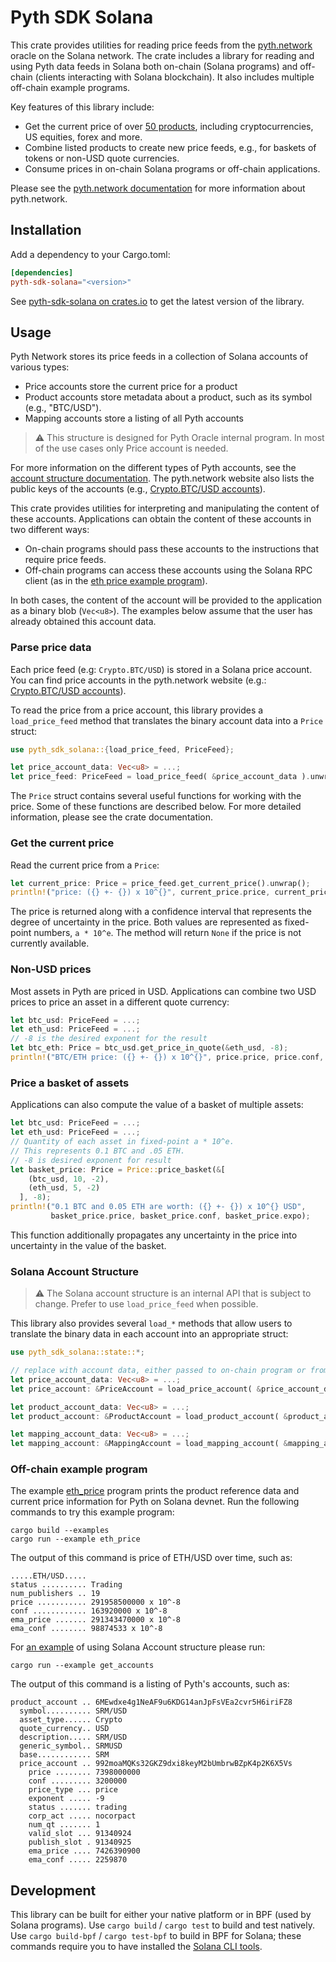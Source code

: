 # Pyth SDK Solana

This crate provides utilities for reading price feeds from the [pyth.network](https://pyth.network/) oracle on the Solana network.
The crate includes a library for reading and using Pyth data feeds in Solana both on-chain (Solana programs) and off-chain (clients interacting with Solana blockchain). It also includes multiple off-chain example programs.

Key features of this library include:

* Get the current price of over [50 products](https://pyth.network/markets/), including cryptocurrencies,
  US equities, forex and more.
* Combine listed products to create new price feeds, e.g., for baskets of tokens or non-USD quote currencies.
* Consume prices in on-chain Solana programs or off-chain applications.

Please see the [pyth.network documentation](https://docs.pyth.network/) for more information about pyth.network.

## Installation

Add a dependency to your Cargo.toml:

```toml
[dependencies]
pyth-sdk-solana="<version>"
```

See [pyth-sdk-solana on crates.io](https://crates.io/crates/pyth-sdk-solana/) to get the latest version of the library.

## Usage

Pyth Network stores its price feeds in a collection of Solana accounts of various types:
* Price accounts store the current price for a product
* Product accounts store metadata about a product, such as its symbol (e.g., "BTC/USD").
* Mapping accounts store a listing of all Pyth accounts

> :warning: This structure is designed for Pyth Oracle internal program. In most of the use cases only Price account is needed.

For more information on the different types of Pyth accounts, see the [account structure documentation](https://docs.pyth.network/how-pyth-works/account-structure).
The pyth.network website also lists the public keys of the accounts (e.g., [Crypto.BTC/USD accounts](https://pyth.network/markets/#Crypto.BTC/USD)). 

This crate provides utilities for interpreting and manipulating the content of these accounts.
Applications can obtain the content of these accounts in two different ways:
* On-chain programs should pass these accounts to the instructions that require price feeds.
* Off-chain programs can access these accounts using the Solana RPC client (as in the [eth price example program](examples/eth_price.rs)).

In both cases, the content of the account will be provided to the application as a binary blob (`Vec<u8>`).
The examples below assume that the user has already obtained this account data.

### Parse price data
Each price feed (e.g: `Crypto.BTC/USD`) is stored in a Solana price account.
You can find price accounts in the pyth.network website (e.g.: [Crypto.BTC/USD accounts](https://pyth.network/markets/#Crypto.BTC/USD)).  

To read the price from a price account, this library provides a `load_price_feed` method that translates the binary account data into a `Price` struct:

```rust
use pyth_sdk_solana::{load_price_feed, PriceFeed};

let price_account_data: Vec<u8> = ...;
let price_feed: PriceFeed = load_price_feed( &price_account_data ).unwrap();
```

The `Price` struct contains several useful functions for working with the price.
Some of these functions are described below.
For more detailed information, please see the crate documentation.

### Get the current price

Read the current price from a `Price`: 

```rust
let current_price: Price = price_feed.get_current_price().unwrap();
println!("price: ({} +- {}) x 10^{}", current_price.price, current_price.conf, current_price.expo);
```

The price is returned along with a confidence interval that represents the degree of uncertainty in the price.
Both values are represented as fixed-point numbers, `a * 10^e`. 
The method will return `None` if the price is not currently available.

### Non-USD prices 

Most assets in Pyth are priced in USD.
Applications can combine two USD prices to price an asset in a different quote currency:

```rust
let btc_usd: PriceFeed = ...;
let eth_usd: PriceFeed = ...;
// -8 is the desired exponent for the result 
let btc_eth: Price = btc_usd.get_price_in_quote(&eth_usd, -8);
println!("BTC/ETH price: ({} +- {}) x 10^{}", price.price, price.conf, price.expo);
```

### Price a basket of assets

Applications can also compute the value of a basket of multiple assets:

```rust
let btc_usd: PriceFeed = ...;
let eth_usd: PriceFeed = ...;
// Quantity of each asset in fixed-point a * 10^e.
// This represents 0.1 BTC and .05 ETH.
// -8 is desired exponent for result
let basket_price: Price = Price::price_basket(&[
    (btc_usd, 10, -2),
    (eth_usd, 5, -2)
  ], -8);
println!("0.1 BTC and 0.05 ETH are worth: ({} +- {}) x 10^{} USD",
         basket_price.price, basket_price.conf, basket_price.expo);
```

This function additionally propagates any uncertainty in the price into uncertainty in the value of the basket.

### Solana Account Structure

> :warning: The Solana account structure is an internal API that is subject to change. Prefer to use `load_price_feed` when possible.

This library also provides several `load_*` methods that allow users to translate the binary data in each account into an appropriate struct:

```rust
use pyth_sdk_solana::state::*;

// replace with account data, either passed to on-chain program or from RPC node 
let price_account_data: Vec<u8> = ...;
let price_account: &PriceAccount = load_price_account( &price_account_data ).unwrap();

let product_account_data: Vec<u8> = ...;
let product_account: &ProductAccount = load_product_account( &product_account_data ).unwrap();

let mapping_account_data: Vec<u8> = ...;
let mapping_account: &MappingAccount = load_mapping_account( &mapping_account_data ).unwrap();
```


### Off-chain example program

The example [eth_price](examples/eth_price.rs) program prints the product reference data and current price information for Pyth on Solana devnet.
Run the following commands to try this example program:

```
cargo build --examples
cargo run --example eth_price
```

The output of this command is price of ETH/USD over time, such as:

```
.....ETH/USD.....
status .......... Trading
num_publishers .. 19
price ........... 291958500000 x 10^-8
conf ............ 163920000 x 10^-8
ema_price ....... 291343470000 x 10^-8
ema_conf ........ 98874533 x 10^-8
```

For [an example](examples/get_accounts.rs) of using Solana Account structure please run:
```
cargo run --example get_accounts
```

The output of this command is a listing of Pyth's accounts, such as:

```
product_account .. 6MEwdxe4g1NeAF9u6KDG14anJpFsVEa2cvr5H6iriFZ8
  symbol.......... SRM/USD
  asset_type...... Crypto
  quote_currency.. USD
  description..... SRM/USD
  generic_symbol.. SRMUSD
  base............ SRM
  price_account .. 992moaMQKs32GKZ9dxi8keyM2bUmbrwBZpK4p2K6X5Vs
    price ........ 7398000000
    conf ......... 3200000
    price_type ... price
    exponent ..... -9
    status ....... trading
    corp_act ..... nocorpact
    num_qt ....... 1
    valid_slot ... 91340924
    publish_slot . 91340925
    ema_price .... 7426390900
    ema_conf ..... 2259870
```

## Development

This library can be built for either your native platform or in BPF (used by Solana programs). 
Use `cargo build` / `cargo test` to build and test natively.
Use `cargo build-bpf` / `cargo test-bpf` to build in BPF for Solana; these commands require you to have installed the [Solana CLI tools](https://docs.solana.com/cli/install-solana-cli-tools). 
